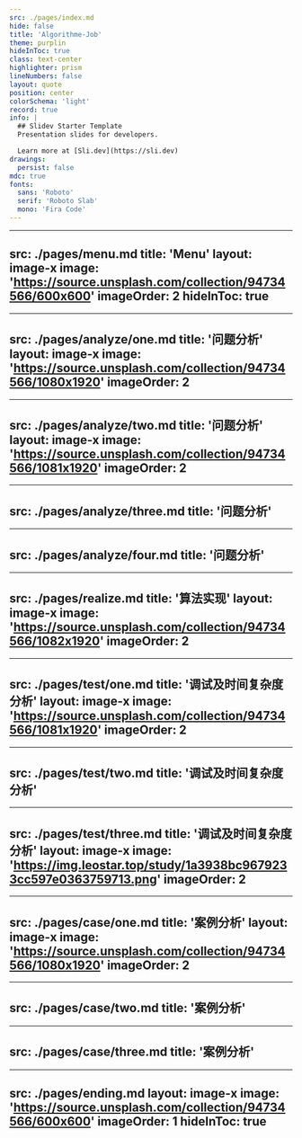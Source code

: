 ```yaml
---
src: ./pages/index.md
hide: false
title: 'Algorithme-Job'
theme: purplin
hideInToc: true
class: text-center
highlighter: prism
lineNumbers: false
layout: quote
position: center
colorSchema: 'light'
record: true
info: |
  ## Slidev Starter Template
  Presentation slides for developers.

  Learn more at [Sli.dev](https://sli.dev)
drawings:
  persist: false
mdc: true
fonts:
  sans: 'Roboto'
  serif: 'Roboto Slab'
  mono: 'Fira Code'
---
```


---
src: ./pages/menu.md
title: 'Menu'
layout: image-x
image: 'https://source.unsplash.com/collection/94734566/600x600'
imageOrder: 2
hideInToc: true
---

---
src: ./pages/analyze/one.md
title: '问题分析'
layout: image-x
image: 'https://source.unsplash.com/collection/94734566/1080x1920'
imageOrder: 2
---

---
src: ./pages/analyze/two.md
title: '问题分析'
layout: image-x
image: 'https://source.unsplash.com/collection/94734566/1081x1920'
imageOrder: 2
---

---
src: ./pages/analyze/three.md
title: '问题分析'
---

---
src: ./pages/analyze/four.md
title: '问题分析'
---

---
src: ./pages/realize.md
title: '算法实现'
layout: image-x
image: 'https://source.unsplash.com/collection/94734566/1082x1920'
imageOrder: 2
---

---
src: ./pages/test/one.md
title: '调试及时间复杂度分析'
layout: image-x
image: 'https://source.unsplash.com/collection/94734566/1081x1920'
imageOrder: 2
---

---
src: ./pages/test/two.md
title: '调试及时间复杂度分析'
---

---
src: ./pages/test/three.md
title: '调试及时间复杂度分析'
layout: image-x
image: 'https://img.leostar.top/study/1a3938bc9679233cc597e0363759713.png'
imageOrder: 2
---


---
src: ./pages/case/one.md
title: '案例分析'
layout: image-x
image: 'https://source.unsplash.com/collection/94734566/1080x1920'
imageOrder: 2
---

---
src: ./pages/case/two.md
title: '案例分析'
---


---
src: ./pages/case/three.md
title: '案例分析'
---

---
src: ./pages/ending.md
layout: image-x
image: 'https://source.unsplash.com/collection/94734566/600x600'
imageOrder: 1
hideInToc: true
---

